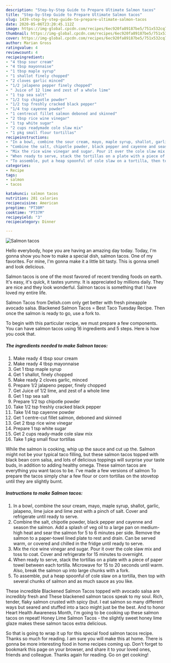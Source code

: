 ```yaml
---
description: "Step-by-Step Guide to Prepare Ultimate Salmon tacos"
title: "Step-by-Step Guide to Prepare Ultimate Salmon tacos"
slug: 1439-step-by-step-guide-to-prepare-ultimate-salmon-tacos
date: 2020-05-06T23:20:45.112Z
image: https://img-global.cpcdn.com/recipes/6ec920fa89187be5/751x532cq70/salmon-tacos-recipe-main-photo.jpg
thumbnail: https://img-global.cpcdn.com/recipes/6ec920fa89187be5/751x532cq70/salmon-tacos-recipe-main-photo.jpg
cover: https://img-global.cpcdn.com/recipes/6ec920fa89187be5/751x532cq70/salmon-tacos-recipe-main-photo.jpg
author: Marian Gross
ratingvalue: 4
reviewcount: 4
recipeingredient:
- "4 tbsp sour cream"
- "4 tbsp mayonnaise"
- "1 tbsp maple syrup"
- "1 shallot finely chopped"
- "2 cloves garlic minced"
- "1/2 jalapeno pepper finely chopped"
- " Juice of 12 lime and zest of a whole lime"
- "1 tsp sea salt"
- "1/2 tsp chipotle powder"
- "1/2 tsp freshly cracked black pepper"
- "1/4 tsp cayenne powder"
- "1 centrecut fillet salmon deboned and skinned"
- "2 tbsp rice wine vinegar"
- "1 tsp white sugar"
- "2 cups readymade cole slaw mix"
- "1 pkg small flour tortillas"
recipeinstructions:
- "In a bowl, combine the sour cream, mayo, maple syrup, shallot, garlic, jalapeno, lime juice and lime zest with a pinch of salt. Cover and refrigerate until ready to serve."
- "Combine the salt, chipotle powder, black pepper and cayenne and season the salmon. Add a splash of veg oil to a large pan on medium-high heat and sear the salmon for 5 to 6 minutes per side. Remove the salmon to a paper-towel lined plate to rest and drain. Can be served warm, or covered and chilled in the fridge until ready to serve."
- "Mix the rice wine vinegar and sugar. Pour it over the cole slaw mix and toss to coat. Cover and refrigerate for 15 minutes to overnight."
- "When ready to serve, stack the tortillas on a plate with a piece of paper towel between each tortilla. Microwave for 15 to 20 seconds until warm. Also, break the salmon up into large chunks with a fork."
- "To assemble, put a heap spoonful of cole slaw on a tortilla, then top with several chunks of salmon and as much sauce as you like."
categories:
- Recipe
tags:
- salmon
- tacos

katakunci: salmon tacos 
nutrition: 281 calories
recipecuisine: American
preptime: "PT30M"
cooktime: "PT37M"
recipeyield: "3"
recipecategory: Dinner

---
```



![Salmon tacos](https://img-global.cpcdn.com/recipes/6ec920fa89187be5/751x532cq70/salmon-tacos-recipe-main-photo.jpg)

Hello everybody, hope you are having an amazing day today. Today, I'm gonna show you how to make a special dish, salmon tacos. One of my favorites. For mine, I'm gonna make it a little bit tasty. This is gonna smell and look delicious.

Salmon tacos is one of the most favored of recent trending foods on earth. It's easy, it's quick, it tastes yummy. It is appreciated by millions daily. They are nice and they look wonderful. Salmon tacos is something that I have loved my entire life.

Salmon Tacos from Delish.com only get better with fresh pineapple avocado salsa. Blackened Salmon Tacos = Best Taco Tuesday Recipe. Then once the salmon is ready to go, use a fork to.


To begin with this particular recipe, we must prepare a few components. You can have salmon tacos using 16 ingredients and 5 steps. Here is how you cook that.

<!--inarticleads1-->

##### The ingredients needed to make Salmon tacos:

1. Make ready 4 tbsp sour cream
1. Make ready 4 tbsp mayonnaise
1. Get 1 tbsp maple syrup
1. Get 1 shallot, finely chopped
1. Make ready 2 cloves garlic, minced
1. Prepare 1/2 jalapeno pepper, finely chopped
1. Get  Juice of 1/2 lime, and zest of a whole lime
1. Get 1 tsp sea salt
1. Prepare 1/2 tsp chipotle powder
1. Take 1/2 tsp freshly cracked black pepper
1. Take 1/4 tsp cayenne powder
1. Get 1 centre-cut fillet salmon, deboned and skinned
1. Get 2 tbsp rice wine vinegar
1. Prepare 1 tsp white sugar
1. Get 2 cups ready-made cole slaw mix
1. Take 1 pkg small flour tortillas


While the salmon is cooking, whip up the sauce and cut up the. Salmon might not be your typical taco filling, but these salmon tacos topped with black bean corn salsa, and lots of delicious toppings will surprise your taste buds, in addition to adding healthy omega. These salmon tacos are everything you want tacos to be. I&#39;ve made a few versions of salmon To prepare the tacos simply char a few flour or corn tortillas on the stovetop until they are slightly burnt. 

<!--inarticleads2-->

##### Instructions to make Salmon tacos:

1. In a bowl, combine the sour cream, mayo, maple syrup, shallot, garlic, jalapeno, lime juice and lime zest with a pinch of salt. Cover and refrigerate until ready to serve.
1. Combine the salt, chipotle powder, black pepper and cayenne and season the salmon. Add a splash of veg oil to a large pan on medium-high heat and sear the salmon for 5 to 6 minutes per side. Remove the salmon to a paper-towel lined plate to rest and drain. Can be served warm, or covered and chilled in the fridge until ready to serve.
1. Mix the rice wine vinegar and sugar. Pour it over the cole slaw mix and toss to coat. Cover and refrigerate for 15 minutes to overnight.
1. When ready to serve, stack the tortillas on a plate with a piece of paper towel between each tortilla. Microwave for 15 to 20 seconds until warm. Also, break the salmon up into large chunks with a fork.
1. To assemble, put a heap spoonful of cole slaw on a tortilla, then top with several chunks of salmon and as much sauce as you like.


These incredible Blackened Salmon Tacos topped with avocado salsa are incredibly fresh and These blackened salmon tacos speak to my soul. Rich, tender, flaky salmon crusted with spicy (but. I eat salmon so many different ways but seared and stuffed into a taco might just be the best. And to honor Heart Health Awareness Month, I&#39;m going to be cooking up these salmon tacos on repeat! Honey Lime Salmon Tacos - the slightly sweet honey lime glaze makes these salmon tacos extra delicious. 

So that is going to wrap it up for this special food salmon tacos recipe. Thanks so much for reading. I am sure you will make this at home. There is gonna be more interesting food in home recipes coming up. Don't forget to bookmark this page on your browser, and share it to your loved ones, friends and colleague. Thanks again for reading. Go on get cooking!
